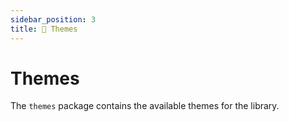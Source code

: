 ```yaml
---
sidebar_position: 3
title: 🎨 Themes
---
```


# Themes

The `themes` package contains the available themes for the library.
